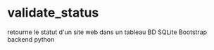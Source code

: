 # validate_status
retourne le statut d'un site web dans un tableau 
BD SQLite
Bootstrap
backend python
